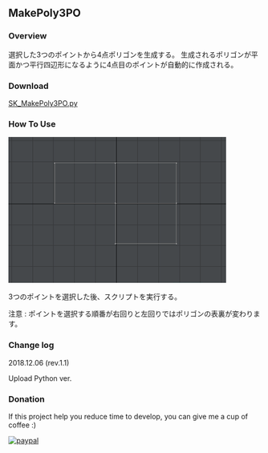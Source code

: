 ## MakePoly3PO

### Overview
選択した3つのポイントから4点ポリゴンを生成する。
生成されるポリゴンが平面かつ平行四辺形になるように4点目のポイントが自動的に作成される。

### Download
[SK_MakePoly3PO.py](SK_MakePoly3PO.py)

### How To Use
![anim](MakePoly3PO.gif)

3つのポイントを選択した後、スクリプトを実行する。

注意 : ポイントを選択する順番が右回りと左回りではポリゴンの表裏が変わります。

### Change log
2018.12.06 (rev.1.1)

Upload Python ver.
### Donation
If this project help you reduce time to develop, you can give me a cup of coffee :) 

[![paypal](https://www.paypalobjects.com/en_US/i/btn/btn_donateCC_LG.gif)](https://www.paypal.com/cgi-bin/webscr?cmd=_s-xclick&hosted_button_id=ASSXUYRELGTZ2)